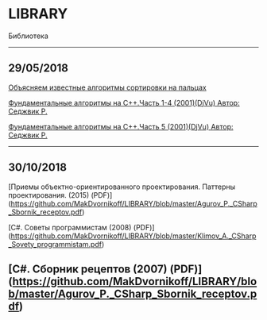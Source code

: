 # LIBRARY
Библиотека 

-----------------------------------------------------------------------------------------------------
29/05/2018
-----------------------------------------------------------------------------------------------------
[Объясняем известные алгоритмы сортировки на пальцах](https://proglib.io/p/sort-algorithms/)

[Фундаментальные алгоритмы на С++.Часть 1-4 (2001)(DjVu)
Автор: Седжвик Р.](https://github.com/MakDvornikoff/LIBRARY/raw/master/%D0%A1%D0%B5%D0%B4%D0%B6%D0%B2%D0%B8%D0%BA_%D0%A0_%E2%80%93_%D0%A4%D1%83%D0%BD%D0%B4%D0%B0%D0%BC%D0%B5%D0%BD%D1%82%D0%B0%D0%BB%D1%8C%D0%BD%D1%8B%D0%B5_%D0%B0%D0%BB%D0%B3%D0%BE%D1%80%D0%B8%D1%82%D0%BC%D1%8B%201-4%20%D1%82%D0%BE%D0%BC.djvu)

[Фундаментальные алгоритмы на С++.Часть 5 (2001)(DjVu)
Автор: Седжвик Р.](https://github.com/MakDvornikoff/LIBRARY/raw/master/%D0%A1%D0%B5%D0%B4%D0%B6%D0%B2%D0%B8%D0%BA_%D0%A0_%E2%80%93_%D0%A4%D1%83%D0%BD%D0%B4%D0%B0%D0%BC%D0%B5%D0%BD%D1%82%D0%B0%D0%BB%D1%8C%D0%BD%D1%8B%D0%B5_%D0%B0%D0%BB%D0%B3%D0%BE%D1%80%D0%B8%D1%82%D0%BC%D1%8B%205%20%D1%82%D0%BE%D0%BC.djvu)

-----------------------------------------------------------------------------------------------------
30/10/2018
-----------------------------------------------------------------------------------------------------
[Приемы объектно-ориентированного проектирования. Паттерны проектирования. (2015) (PDF)]
(https://github.com/MakDvornikoff/LIBRARY/blob/master/Agurov_P._CSharp_Sbornik_receptov.pdf)

[C#. Советы программистам (2008) (PDF)]
(https://github.com/MakDvornikoff/LIBRARY/blob/master/Klimov_A._CSharp_Sovety_programmistam.pdf)

[C#. Сборник рецептов (2007) (PDF)]
(https://github.com/MakDvornikoff/LIBRARY/blob/master/Agurov_P._CSharp_Sbornik_receptov.pdf)
-----------------------------------------------------------------------------------------------------
